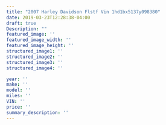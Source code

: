 ```yaml
---
title: "2007 Harley Davidson Flstf Vin 1hd1bx5137y098380"
date: 2019-03-23T12:28:38-04:00
draft: true
Description: ""
featured_image: ''
featured_image_width: ''
featured_image_height: ''
structured_image1: ''
structured_image2: ''
structured_image3: ''
structured_image4: ''

year: ''
make: ''
model: ''
miles: ''
VIN: ''
price: ''
summary_description: ''
---
```

